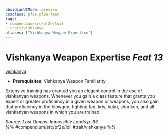 ```yaml
---
obsidianUIMode: preview
cssclass: pf2e,pf2e-feat
tags:
- compendium/src/pf2e/loil
- trait/vishkanya
aliases: ["Vishkanya Weapon Expertise"]
---
```

# Vishkanya Weapon Expertise  *Feat 13*  
[vishkanya](../../rules/traits/vishkanya-loil.md)  

- **Prerequisites**: Vishkanya Weapon Familiarity

Extensive training has granted you an elegant control in the use of vishkanyan weapons. Whenever you gain a class feature that grants you expert or greater proficiency in a given weapon or weapons, you also gain that proficiency in the blowgun, fighting fan, kris, kukri, shuriken, and all vishkanyan weapons in which you are trained.

*Source: Lost Omens: Impossible Lands p. 63*  
%% #compendium/src/pf2e/loil #trait/vishkanya %%